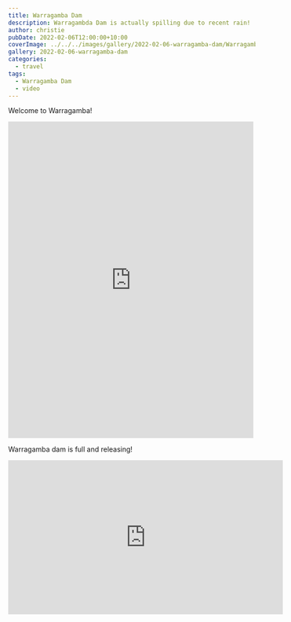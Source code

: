 ```yaml
---
title: Warragamba Dam
description: Warragambda Dam is actually spilling due to recent rain!
author: christie
pubDate: 2022-02-06T12:00:00+10:00
coverImage: ../../../images/gallery/2022-02-06-warragamba-dam/Warragamba Dam (8).jpeg
gallery: 2022-02-06-warragamba-dam
categories:
  - travel
tags:
  - Warragamba Dam
  - video
---
```


Welcome to Warragamba!

<iframe src="https://www.facebook.com/plugins/post.php?href=https%3A%2F%2Fwww.facebook.com%2Fchris1.tham%2Fposts%2Fpfbid02GrUUAbu5j3eomBz4jQ8x1E71yVSfkamNmSP1vvSquoHGgzbnFMWh8qriWcTE5pQQl&show_text=true&width=500" width="500" height="645" style="border:none;overflow:hidden" scrolling="no" frameborder="0" allowfullscreen="true" allow="autoplay; clipboard-write; encrypted-media; picture-in-picture; web-share"></iframe>

Warragamba dam is full and releasing!

<iframe src="https://www.facebook.com/plugins/video.php?height=314&href=https%3A%2F%2Fwww.facebook.com%2Fchris1.tham%2Fvideos%2F686210069075627%2F&show_text=false&width=560&t=0" width="560" height="314" style="border:none;overflow:hidden" scrolling="no" frameborder="0" allowfullscreen="true" allow="autoplay; clipboard-write; encrypted-media; picture-in-picture; web-share" allowFullScreen="true"></iframe>
